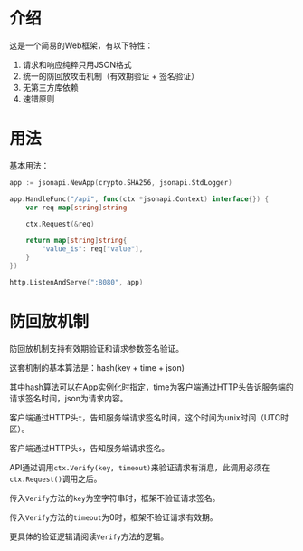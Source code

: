 介绍
====

这是一个简易的Web框架，有以下特性：

1. 请求和响应纯粹只用JSON格式
2. 统一的防回放攻击机制（有效期验证 + 签名验证）
3. 无第三方库依赖
4. 速错原则

用法
====

基本用法：

```go
app := jsonapi.NewApp(crypto.SHA256, jsonapi.StdLogger)

app.HandleFunc("/api", func(ctx *jsonapi.Context) interface{}) {
	var req map[string]string

	ctx.Request(&req)
	
	return map[string]string{
		"value_is": req["value"],
	}
})

http.ListenAndServe(":8080", app)
```

防回放机制
========

防回放机制支持有效期验证和请求参数签名验证。

这套机制的基本算法是：hash(key + time + json)

其中hash算法可以在App实例化时指定，time为客户端通过HTTP头告诉服务端的请求签名时间，json为请求内容。

客户端通过HTTP头`t`，告知服务端请求签名时间，这个时间为unix时间（UTC时区）。

客户端通过HTTP头`s`，告知服务端请求签名。

API通过调用`ctx.Verify(key, timeout)`来验证请求有消息，此调用必须在`ctx.Request()`调用之后。

传入`Verify`方法的`key`为空字符串时，框架不验证请求签名。

传入`Verify`方法的`timeout`为0时，框架不验证请求有效期。

更具体的验证逻辑请阅读`Verify`方法的逻辑。
